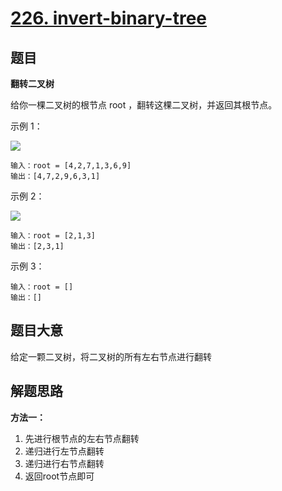 # [226. invert-binary-tree](https://leetcode.cn/problems/invert-binary-tree/)

## 题目
**翻转二叉树**

给你一棵二叉树的根节点 root ，翻转这棵二叉树，并返回其根节点。

示例 1：

<img src="https://assets.leetcode.com/uploads/2021/03/14/invert1-tree.jpg">

~~~
输入：root = [4,2,7,1,3,6,9]
输出：[4,7,2,9,6,3,1]
~~~

示例 2：

<img src="https://assets.leetcode.com/uploads/2021/03/14/invert2-tree.jpg">

~~~
输入：root = [2,1,3]
输出：[2,3,1]
~~~

示例 3：

~~~
输入：root = []
输出：[]
~~~


## 题目大意

给定一颗二叉树，将二叉树的所有左右节点进行翻转

## 解题思路

**方法一：**
1. 先进行根节点的左右节点翻转
2. 递归进行左节点翻转
3. 递归进行右节点翻转
4. 返回root节点即可
